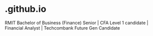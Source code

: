 # .github.io
RMIT Bachelor of Business (Finance) Senior | CFA Level 1 candidate | Financial Analyst | Techcombank Future Gen Candidate 
